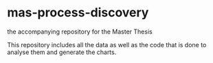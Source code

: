 # mas-process-discovery
the accompanying repository for the Master Thesis

This repository includes all the data as well as the code that is done to analyse them and generate the charts.
